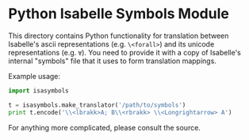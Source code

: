 <!--
     Copyright 2020, Data61, CSIRO (ABN 41 687 119 230)

     SPDX-License-Identifier: BSD-2-Clause
-->

# Python Isabelle Symbols Module

This directory contains Python functionality for translation between Isabelle's
ascii representations (e.g. `\<forall>`) and its unicode representations (e.g.
`∀`). You need to provide it with a copy of Isabelle's internal "symbols" file
that it uses to form translation mappings.

Example usage:

```python
import isasymbols

t = isasymbols.make_translator('/path/to/symbols')
print t.encode('\\<lbrakk>A; B\\<rbrakk> \\<Longrightarrow> A')
```

For anything more complicated, please consult the source.
